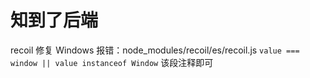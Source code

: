 # 知到了后端

recoil 修复 Windows 报错：node_modules/recoil/es/recoil.js `value === window || value instanceof Window` 该段注释即可